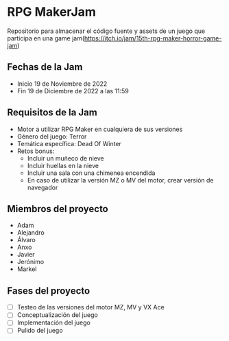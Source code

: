 # RPG MakerJam
Repositorio para almacenar el código fuente y assets de un juego que participa en una game jam(https://itch.io/jam/15th-rpg-maker-horror-game-jam)

## Fechas de la Jam
- Inicio 19 de Noviembre de 2022
- Fin 19 de Diciembre de 2022 a las 11:59

## Requisitos de la Jam
- Motor a utilizar RPG Maker en cualquiera de sus versiones
- Género del juego: Terror
- Temática específica: Dead Of Winter
- Retos bonus:
    - Incluir un muñeco de nieve
    - Incluir huellas en la nieve
    - Incluir una sala con una chimenea encendida
    - En caso de utilizar la versión MZ o MV del motor, crear versión de navegador

## Miembros del proyecto
- Adam
- Alejandro
- Álvaro
- Anxo
- Javier
- Jerónimo
- Markel

## Fases del proyecto
- [ ] Testeo de las versiones del motor MZ, MV y VX Ace
- [ ] Conceptualización del juego
- [ ] Implementación del juego
- [ ] Pulido del juego